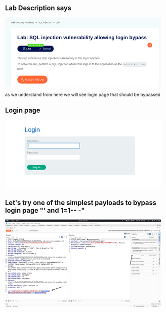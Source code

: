 ## Lab Description says

![SQLi PoC](images/1.png)

as we understand from here we will see login page that should be bypassed


## Login page

![SQLi PoC](images/2.png)



## Let's try one of the simplest payloads to bypass login page "' and 1=1-- -"


![SQLi PoC](images/3.png)
